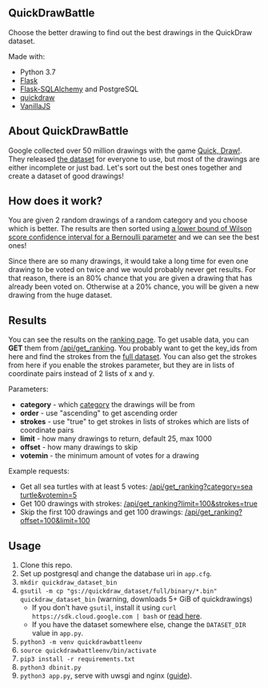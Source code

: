 QuickDrawBattle
---------------
Choose the better drawing to find out the best drawings in the QuickDraw dataset.

Made with:
* Python 3.7
* [Flask](https://palletsprojects.com/p/flask/)
* [Flask-SQLAlchemy](https://flask-sqlalchemy.palletsprojects.com/en/2.x/) and PostgreSQL
* [quickdraw](https://quickdraw.readthedocs.io/en/latest/)
* [VanillaJS](http://vanilla-js.com/)

About QuickDrawBattle
---------------------
Google collected over 50 million drawings with the game [Quick, Draw!](https://quickdraw.withgoogle.com/). They released [the dataset](https://github.com/googlecreativelab/quickdraw-dataset) for everyone to use, but most of the drawings are either incomplete or just bad. Let's sort out the best ones together and create a dataset of good drawings!

How does it work?
-----------------
You are given 2 random drawings of a random category and you choose which is better. The results are then sorted using [a lower bound of Wilson score confidence interval for a Bernoulli parameter](https://www.evanmiller.org/how-not-to-sort-by-average-rating.html) and we can see the best ones!

Since there are so many drawings, it would take a long time for even one drawing to be voted on twice and we would probably never get results. For that reason, there is an 80% chance that you are given a drawing that has already been voted on. Otherwise at a 20% chance, you will be given a new drawing from the huge dataset.

Results
-------
You can see the results on the [ranking page](ranking). To get usable data, you can **GET** them from [/api/get\_ranking](/api/get_ranking). You probably want to get the key\_ids from here and find the strokes from the [full dataset](https://console.cloud.google.com/storage/quickdraw_dataset/full/binary). You can also get the strokes from here if you enable the strokes parameter, but they are in lists of coordinate pairs instead of 2 lists of x and y.

Parameters:
*   **category** - which [category](https://github.com/googlecreativelab/quickdraw-dataset/blob/master/categories.txt) the drawings will be from
*   **order** - use "ascending" to get ascending order
*   **strokes** - use "true" to get strokes in lists of strokes which are lists of coordinate pairs
*   **limit** - how many drawings to return, default 25, max 1000
*   **offset** - how many drawings to skip
*   **votemin** - the minimum amount of votes for a drawing

Example requests:
*   Get all sea turtles with at least 5 votes: [/api/get\_ranking?category=sea turtle&votemin=5](/api/get_ranking?category=sea%20turtle&votemin=5)
*   Get 100 drawings with strokes: [/api/get\_ranking?limit=100&strokes=true](/api/get_ranking?limit=100&strokes=true)
*   Skip the first 100 drawings and get 100 drawings: [/api/get\_ranking?offset=100&limit=100](/api/get_ranking?offset=100&limit=100)

Usage
-----

1. Clone this repo.
2. Set up postgresql and change the database uri in `app.cfg`.
3. `mkdir quickdraw_dataset_bin`
4. `gsutil -m cp "gs://quickdraw_dataset/full/binary/*.bin" quickdraw_dataset_bin` (warning, downloads 5+ GiB of quickdrawings)
   - If you don't have `gsutil`, install it using `curl https://sdk.cloud.google.com | bash` or [read here](https://cloud.google.com/storage/docs/gsutil_install).
   - If you have the dataset somewhere else, change the `DATASET_DIR` value in `app.py`.
5. `python3 -m venv quickdrawbattleenv`
6. `source quickdrawbattleenv/bin/activate`
7. `pip3 install -r requirements.txt`
8. `python3 dbinit.py`
9. `python3 app.py`, serve with uwsgi and nginx ([guide](https://www.digitalocean.com/community/tutorials/how-to-serve-flask-applications-with-uwsgi-and-nginx-on-ubuntu-20-04)). 
